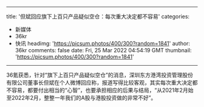 
---
title: '但斌回应旗下上百只产品疑似空仓：每次重大决定都不容易'
categories: 
 - 新媒体
 - 36kr
 - 快讯
headimg: 'https://picsum.photos/400/300?random=1841'
author: 36kr
comments: false
date: Fri, 25 Mar 2022 04:54:19 GMT
thumbnail: 'https://picsum.photos/400/300?random=1841'
---

<div>   
36氪获悉，针对“旗下上百只产品疑似空仓”的消息，深圳东方港湾投资管理股份有限公司董事长但斌在个人微博回应称，报道写得比较客观，其实每次重大决定都不容易，都要付出相当的“心智”，也要承担相应的后果与结局，“从2021年2月始至2022年2月，整整一年我们的A股与港股投资做的非常不好”。  
</div>
            